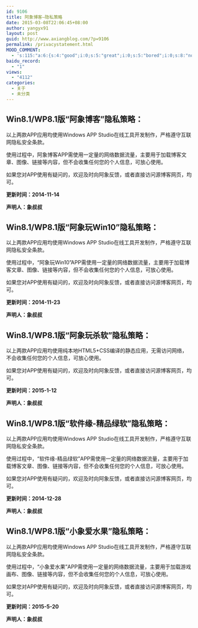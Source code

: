 ```yaml
---
id: 9106
title: 阿象博客—隐私策略
date: 2015-03-08T22:06:45+08:00
author: yangyx91
layout: post
guid: http://www.axiangblog.com/?p=9106
permalink: /privacystatement.html
MOOD_COMMENT:
  - 's:115:"a:6:{s:4:"good";i:0;s:5:"great";i:0;s:5:"bored";i:0;s:8:"nonsense";i:0;s:13:"notunderstand";i:0;s:7:"passing";i:0;}";'
baidu_record:
  - "1"
views:
  - "4112"
categories:
  - 关于
  - 未分类
---
```

## Win8.1/WP8.1版“阿象博客”隐私策略：

以上两款APP应用均使用Windows APP Studio在线工具开发制作，严格遵守互联网隐私安全条款。

使用过程中，阿象博客APP需使用一定量的网络数据流量，主要用于加载博客文章、图像、链接等内容，但不会收集任何您的个人信息，可放心使用。

如果您对APP使用有疑问的，欢迎及时向阿象反馈，或者直接访问源博客网页，均可。

**更新时间：2014-11-14** 

**声明人：象叔叔**

## Win8.1/WP8.1版“阿象玩Win10”隐私策略：

以上两款APP应用均使用Windows APP Studio在线工具开发制作，严格遵守互联网隐私安全条款。

使用过程中，“阿象玩Win10”APP需使用一定量的网络数据流量，主要用于加载博客文章、图像、链接等内容，但不会收集任何您的个人信息，可放心使用。

如果您对APP使用有疑问的，欢迎及时向阿象反馈，或者直接访问源博客网页，均可。

**更新时间：2014-11-23** 

**声明人：象叔叔**

## Win8.1/WP8.1版“阿象玩杀软”隐私策略：

以上两款APP应用均使用纯本地HTML5+CSS编译的静态应用，无需访问网络，不会收集任何您的个人信息，可放心使用。

如果您对APP使用有疑问的，欢迎及时向阿象反馈，或者直接访问源博客网页，均可。

**更新时间：2015-1-12** 

**声明人：象叔叔**

## Win8.1/WP8.1版“软件缘-精品绿软”隐私策略：

以上两款APP应用均使用Windows APP Studio在线工具开发制作，严格遵守互联网隐私安全条款。

使用过程中，“软件缘-精品绿软”APP需使用一定量的网络数据流量，主要用于加载博客文章、图像、链接等内容，但不会收集任何您的个人信息，可放心使用。

如果您对APP使用有疑问的，欢迎及时向阿象反馈，或者直接访问源博客网页，均可。

**更新时间：2014-12-28** 

**声明人：象叔叔**

## Win8.1/WP8.1版“小象爱水果”隐私策略：

以上两款APP应用均使用Windows APP Studio在线工具开发制作，严格遵守互联网隐私安全条款。

使用过程中，“小象爱水果”APP需使用一定量的网络数据流量，主要用于加载游戏画布、图像、链接等内容，但不会收集任何您的个人信息，可放心使用。

如果您对APP使用有疑问的，欢迎及时向阿象反馈，或者直接访问源博客网页，均可。

**更新时间：2015-5-20** 

**声明人：象叔叔**